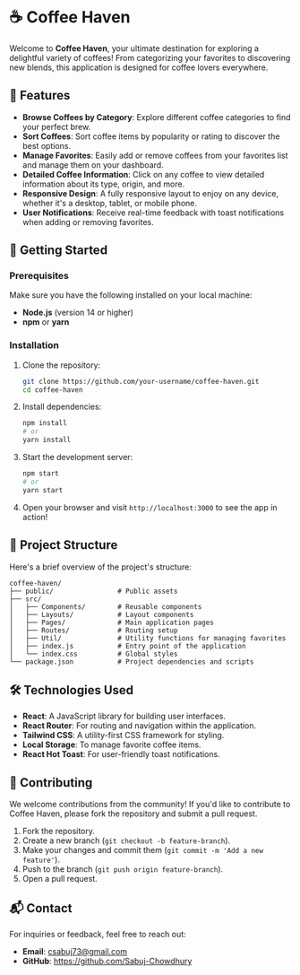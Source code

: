 # ☕ Coffee Haven

Welcome to **Coffee Haven**, your ultimate destination for exploring a delightful variety of coffees! From categorizing your favorites to discovering new blends, this application is designed for coffee lovers everywhere.

## 🌟 Features

- **Browse Coffees by Category**: Explore different coffee categories to find your perfect brew.
- **Sort Coffees**: Sort coffee items by popularity or rating to discover the best options.
- **Manage Favorites**: Easily add or remove coffees from your favorites list and manage them on your dashboard.
- **Detailed Coffee Information**: Click on any coffee to view detailed information about its type, origin, and more.
- **Responsive Design**: A fully responsive layout to enjoy on any device, whether it's a desktop, tablet, or mobile phone.
- **User Notifications**: Receive real-time feedback with toast notifications when adding or removing favorites.

## 🚀 Getting Started

### Prerequisites

Make sure you have the following installed on your local machine:

- **Node.js** (version 14 or higher)
- **npm** or **yarn**

### Installation

1. Clone the repository:

   ```bash
   git clone https://github.com/your-username/coffee-haven.git
   cd coffee-haven
   ```

2. Install dependencies:

   ```bash
   npm install
   # or
   yarn install
   ```

3. Start the development server:

   ```bash
   npm start
   # or
   yarn start
   ```

4. Open your browser and visit `http://localhost:3000` to see the app in action!

## 📂 Project Structure

Here's a brief overview of the project's structure:

```
coffee-haven/
├── public/                # Public assets
├── src/
│   ├── Components/        # Reusable components
│   ├── Layouts/           # Layout components
│   ├── Pages/             # Main application pages
│   ├── Routes/            # Routing setup
│   ├── Util/              # Utility functions for managing favorites
│   ├── index.js           # Entry point of the application
│   └── index.css          # Global styles
└── package.json           # Project dependencies and scripts
```

## 🛠️ Technologies Used

- **React**: A JavaScript library for building user interfaces.
- **React Router**: For routing and navigation within the application.
- **Tailwind CSS**: A utility-first CSS framework for styling.
- **Local Storage**: To manage favorite coffee items.
- **React Hot Toast**: For user-friendly toast notifications.

## 🤝 Contributing

We welcome contributions from the community! If you'd like to contribute to Coffee Haven, please fork the repository and submit a pull request.

1. Fork the repository.
2. Create a new branch (`git checkout -b feature-branch`).
3. Make your changes and commit them (`git commit -m 'Add a new feature'`).
4. Push to the branch (`git push origin feature-branch`).
5. Open a pull request.

## 📬 Contact

For inquiries or feedback, feel free to reach out:

- **Email**: csabuj73@gmail.com
- **GitHub**: https://github.com/Sabuj-Chowdhury
